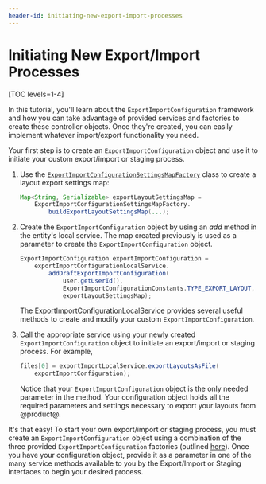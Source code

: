 ```yaml
---
header-id: initiating-new-export-import-processes
---
```


# Initiating New Export/Import Processes

[TOC levels=1-4]

In this tutorial, you'll learn about the `ExportImportConfiguration` framework
and how you can take advantage of provided services and factories to create
these controller objects. Once they're created, you can easily implement
whatever import/export functionality you need.

Your first step is to create an `ExportImportConfiguration` object and use it to
initiate your custom export/import or staging process.

1.  Use the
    [`ExportImportConfigurationSettingsMapFactory`](@platform-ref@/7.2-latest/javadocs/portal-kernel/com/liferay/exportimport/kernel/configuration/ExportImportConfigurationSettingsMapFactory.html)
    class to create a layout export settings map:

    ```java
    Map<String, Serializable> exportLayoutSettingsMap =
        ExportImportConfigurationSettingsMapFactory.
            buildExportLayoutSettingsMap(...);
    ```

2.  Create the `ExportImportConfiguration` object by using an *add* method in
    the entity's local service. The map created previously is used as a
    parameter to create the `ExportImportConfiguration` object.

    ```java
    ExportImportConfiguration exportImportConfiguration =
        exportImportConfigurationLocalService.
            addDraftExportImportConfiguration(
                user.getUserId(),
                ExportImportConfigurationConstants.TYPE_EXPORT_LAYOUT,
                exportLayoutSettingsMap);
    ```

    The
    [ExportImportConfigurationLocalService](@platform-ref@/7.2-latest/javadocs/portal-kernel/com/liferay/exportimport/kernel/service/ExportImportConfigurationLocalService.html)
    provides several useful methods to create and modify your custom
    `ExportImportConfiguration`.

3.  Call the appropriate service using your newly created
    `ExportImportConfiguration` object to initiate an export/import or staging
    process. For example,

    ```java
    files[0] = exportImportLocalService.exportLayoutsAsFile(
        exportImportConfiguration);
    ```

    Notice that your `ExportImportConfiguration` object is the only needed
    parameter in the method. Your configuration object holds all the required
    parameters and settings necessary to export your layouts from @product@.

It's that easy! To start your own export/import or staging process, you must
create an `ExportImportConfiguration` object using a combination of the three
provided `ExportImportConfiguration` factories (outlined
[here](/docs/7-2/frameworks/-/knowledge_base/frameworks/export-import#export-import-processes)).
Once you have your configuration object, provide it as a parameter in one of the
many service methods available to you by the Export/Import or Staging interfaces
to begin your desired process.
